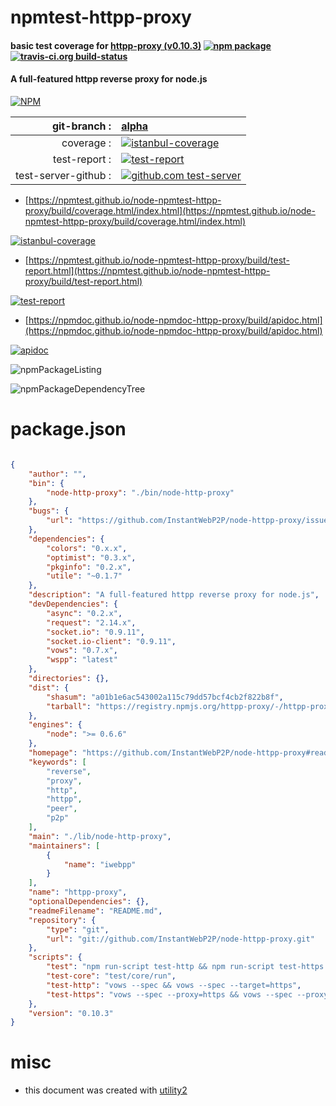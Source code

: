 # npmtest-httpp-proxy

#### basic test coverage for  [httpp-proxy (v0.10.3)](https://github.com/InstantWebP2P/node-httpp-proxy#readme)  [![npm package](https://img.shields.io/npm/v/npmtest-httpp-proxy.svg?style=flat-square)](https://www.npmjs.org/package/npmtest-httpp-proxy) [![travis-ci.org build-status](https://api.travis-ci.org/npmtest/node-npmtest-httpp-proxy.svg)](https://travis-ci.org/npmtest/node-npmtest-httpp-proxy)

#### A full-featured httpp reverse proxy for node.js

[![NPM](https://nodei.co/npm/httpp-proxy.png?downloads=true&downloadRank=true&stars=true)](https://www.npmjs.com/package/httpp-proxy)

| git-branch : | [alpha](https://github.com/npmtest/node-npmtest-httpp-proxy/tree/alpha)|
|--:|:--|
| coverage : | [![istanbul-coverage](https://npmtest.github.io/node-npmtest-httpp-proxy/build/coverage.badge.svg)](https://npmtest.github.io/node-npmtest-httpp-proxy/build/coverage.html/index.html)|
| test-report : | [![test-report](https://npmtest.github.io/node-npmtest-httpp-proxy/build/test-report.badge.svg)](https://npmtest.github.io/node-npmtest-httpp-proxy/build/test-report.html)|
| test-server-github : | [![github.com test-server](https://npmtest.github.io/node-npmtest-httpp-proxy/GitHub-Mark-32px.png)](https://npmtest.github.io/node-npmtest-httpp-proxy/build/app/index.html) | | build-artifacts : | [![build-artifacts](https://npmtest.github.io/node-npmtest-httpp-proxy/glyphicons_144_folder_open.png)](https://github.com/npmtest/node-npmtest-httpp-proxy/tree/gh-pages/build)|

- [https://npmtest.github.io/node-npmtest-httpp-proxy/build/coverage.html/index.html](https://npmtest.github.io/node-npmtest-httpp-proxy/build/coverage.html/index.html)

[![istanbul-coverage](https://npmtest.github.io/node-npmtest-httpp-proxy/build/screenCapture.buildCi.browser.%252Ftmp%252Fbuild%252Fcoverage.lib.html.png)](https://npmtest.github.io/node-npmtest-httpp-proxy/build/coverage.html/index.html)

- [https://npmtest.github.io/node-npmtest-httpp-proxy/build/test-report.html](https://npmtest.github.io/node-npmtest-httpp-proxy/build/test-report.html)

[![test-report](https://npmtest.github.io/node-npmtest-httpp-proxy/build/screenCapture.buildCi.browser.%252Ftmp%252Fbuild%252Ftest-report.html.png)](https://npmtest.github.io/node-npmtest-httpp-proxy/build/test-report.html)

- [https://npmdoc.github.io/node-npmdoc-httpp-proxy/build/apidoc.html](https://npmdoc.github.io/node-npmdoc-httpp-proxy/build/apidoc.html)

[![apidoc](https://npmdoc.github.io/node-npmdoc-httpp-proxy/build/screenCapture.buildCi.browser.%252Ftmp%252Fbuild%252Fapidoc.html.png)](https://npmdoc.github.io/node-npmdoc-httpp-proxy/build/apidoc.html)

![npmPackageListing](https://npmtest.github.io/node-npmtest-httpp-proxy/build/screenCapture.npmPackageListing.svg)

![npmPackageDependencyTree](https://npmtest.github.io/node-npmtest-httpp-proxy/build/screenCapture.npmPackageDependencyTree.svg)



# package.json

```json

{
    "author": "",
    "bin": {
        "node-http-proxy": "./bin/node-http-proxy"
    },
    "bugs": {
        "url": "https://github.com/InstantWebP2P/node-httpp-proxy/issues"
    },
    "dependencies": {
        "colors": "0.x.x",
        "optimist": "0.3.x",
        "pkginfo": "0.2.x",
        "utile": "~0.1.7"
    },
    "description": "A full-featured httpp reverse proxy for node.js",
    "devDependencies": {
        "async": "0.2.x",
        "request": "2.14.x",
        "socket.io": "0.9.11",
        "socket.io-client": "0.9.11",
        "vows": "0.7.x",
        "wspp": "latest"
    },
    "directories": {},
    "dist": {
        "shasum": "a01b1e6ac543002a115c79dd57bcf4cb2f822b8f",
        "tarball": "https://registry.npmjs.org/httpp-proxy/-/httpp-proxy-0.10.3.tgz"
    },
    "engines": {
        "node": ">= 0.6.6"
    },
    "homepage": "https://github.com/InstantWebP2P/node-httpp-proxy#readme",
    "keywords": [
        "reverse",
        "proxy",
        "http",
        "httpp",
        "peer",
        "p2p"
    ],
    "main": "./lib/node-http-proxy",
    "maintainers": [
        {
            "name": "iwebpp"
        }
    ],
    "name": "httpp-proxy",
    "optionalDependencies": {},
    "readmeFilename": "README.md",
    "repository": {
        "type": "git",
        "url": "git://github.com/InstantWebP2P/node-httpp-proxy.git"
    },
    "scripts": {
        "test": "npm run-script test-http && npm run-script test-https && npm run-script test-core",
        "test-core": "test/core/run",
        "test-http": "vows --spec && vows --spec --target=https",
        "test-https": "vows --spec --proxy=https && vows --spec --proxy=https --target=https"
    },
    "version": "0.10.3"
}
```



# misc
- this document was created with [utility2](https://github.com/kaizhu256/node-utility2)
